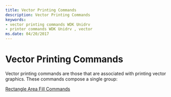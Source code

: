```yaml
---
title: Vector Printing Commands
description: Vector Printing Commands
keywords:
- vector printing commands WDK Unidrv
- printer commands WDK Unidrv , vector
ms.date: 04/20/2017
---
```


# Vector Printing Commands





Vector printing commands are those that are associated with printing vector graphics. These commands compose a single group:

[Rectangle Area Fill Commands](rectangle-area-fill-commands.md)

 

 




